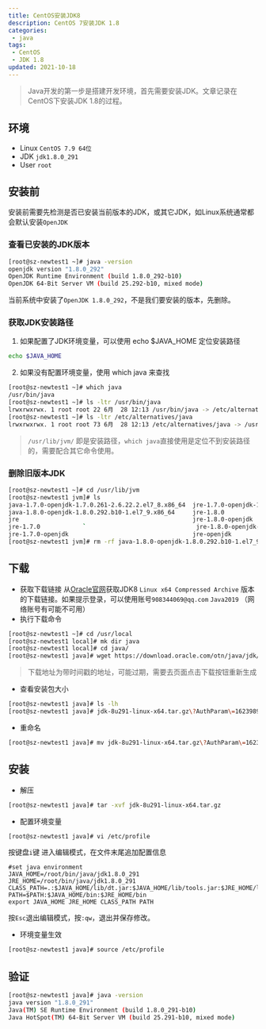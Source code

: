 ```yaml
---
title: CentOS安装JDK8
description: CentOS 7安装JDK 1.8
categories:
 - java
tags:
 - CentOS
 - JDK 1.8
updated: 2021-10-18
---
```


> Java开发的第一步是搭建开发环境，首先需要安装JDK。文章记录在CentOS下安装JDK 1.8的过程。

<!-- more -->
## 环境
* Linux `CentOS 7.9 64位`
* JDK `jdk1.8.0_291`
* User `root`

## 安装前
安装前需要先检测是否已安装当前版本的JDK，或其它JDK，如Linux系统通常都会默认安装`OpenJDK`
### 查看已安装的JDK版本
```sh
[root@sz-newtest1 ~]# java -version
openjdk version "1.8.0_292"
OpenJDK Runtime Environment (build 1.8.0_292-b10)
OpenJDK 64-Bit Server VM (build 25.292-b10, mixed mode)
```
当前系统中安装了`OpenJDK 1.8.0_292`，不是我们要安装的版本，先删除。
### 获取JDK安装路径
1. 如果配置了JDK环境变量，可以使用 echo $JAVA_HOME 定位安装路径
```sh
echo $JAVA_HOME
```
2. 如果没有配置环境变量，使用 which java 来查找
```sh
[root@sz-newtest1 ~]# which java
/usr/bin/java
[root@sz-newtest1 ~]# ls -ltr /usr/bin/java
lrwxrwxrwx. 1 root root 22 6月  28 12:13 /usr/bin/java -> /etc/alternatives/java
[root@sz-newtest1 ~]# ls -ltr /etc/alternatives/java
lrwxrwxrwx. 1 root root 73 6月  28 12:13 /etc/alternatives/java -> /usr/lib/jvm/java-1.8.0-openjdk-1.8.0.292.b10-1.el7_9.x86_64/jre/bin/java
```
> `/usr/lib/jvm/` 即是安装路径，`which java`直接使用是定位不到安装路径的，需要配合其它命令使用。
### 删除旧版本JDK
```sh
[root@sz-newtest1 ~]# cd /usr/lib/jvm
[root@sz-newtest1 jvm]# ls
java-1.7.0-openjdk-1.7.0.261-2.6.22.2.el7_8.x86_64  jre-1.7.0-openjdk-1.7.0.261-2.6.22.2.el7_8.x86_64
java-1.8.0-openjdk-1.8.0.292.b10-1.el7_9.x86_64     jre-1.8.0
jre                                                 jre-1.8.0-openjdk
jre-1.7.0            `                               jre-1.8.0-openjdk-1.8.0.292.b10-1.el7_9.x86_64
jre-1.7.0-openjdk                                   jre-openjdk
[root@sz-newtest1 jvm]# rm -rf java-1.8.0-openjdk-1.8.0.292.b10-1.el7_9.x86_64/
```
## 下载
* 获取下载链接
从[Oracle官网](https://www.oracle.com/java/technologies/javase/javase-jdk8-downloads.html)获取JDK8 `Linux x64 Compressed Archive` 版本的下载链接。如果提示登录，可以使用账号`908344069@qq.com` `Java2019` （网络账号有可能不可用）
* 执行下载命令
```sh
[root@sz-newtest1 ~]# cd /usr/local
[root@sz-newtest1 local]# mk dir java
[root@sz-newtest1 local]# cd java/
[root@sz-newtest1 java]# wget https://download.oracle.com/otn/java/jdk/8u291-b10/d7fc238d0cbf4b0dac67be84580cfb4b/jdk-8u291-li23989297_7ff18f9e0311551781e2bf448174efd4
```
> 下载地址为带时间戳的地址，可能过期，需要去页面点击下载按钮重新生成
* 查看安装包大小
```sh
[root@sz-newtest1 java]# ls -lh
[root@sz-newtest1 java]# jdk-8u291-linux-x64.tar.gz\?AuthParam\=1623989297_7ff18f9e0311551781e2bf448174efd4
```
* 重命名
```sh
[root@sz-newtest1 java]# mv jdk-8u291-linux-x64.tar.gz\?AuthParam\=1623989297_7ff18f9e0311551781e2bf448174efd4 jdk-8u291-linux-x64.tar.gz
```
## 安装
* 解压
```sh
[root@sz-newtest1 java]# tar -xvf jdk-8u291-linux-x64.tar.gz
```
* 配置环境变量
```sh
[root@sz-newtest1 java]# vi /etc/profile
```
按键盘`i`键 进入编辑模式，在文件末尾追加配置信息
```
#set java environment
JAVA_HOME=/root/bin/java/jdk1.8.0_291
JRE_HOME=/root/bin/java/jdk1.8.0_291
CLASS_PATH=.:$JAVA_HOME/lib/dt.jar:$JAVA_HOME/lib/tools.jar:$JRE_HOME/lib
PATH=$PATH:$JAVA_HOME/bin:$JRE_HOME/bin
export JAVA_HOME JRE_HOME CLASS_PATH PATH
```
按`Esc`退出编辑模式，按`:qw`，退出并保存修改。
* 环境变量生效
```sh
[root@sz-newtest1 java]# source /etc/profile
```
## 验证
```sh
[root@sz-newtest1 java]# java -version
java version "1.8.0_291"
Java(TM) SE Runtime Environment (build 1.8.0_291-b10)
Java HotSpot(TM) 64-Bit Server VM (build 25.291-b10, mixed mode)
```
